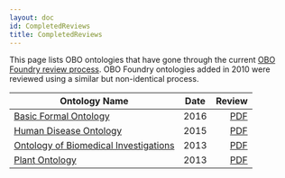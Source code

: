 ```yaml
---
layout: doc
id: CompletedReviews
title: CompletedReviews
---
```

This page lists OBO ontologies that have gone through the current [OBO Foundry review process](http://obofoundry.org/docs/ReviewProcessGuidelines.html). OBO Foundry ontologies added in 2010 were reviewed using a similar but non-identical process.


| Ontology Name | Date | Review |
|---------------|:--------------:|--------:|
| [Basic Formal Ontology](http://www.obofoundry.org/ontology/bfo.html)           |      2016      |      [PDF](https://drive.google.com/open?id=0B81h9ah4tAM_RnNTRUZnVGRyWXM) |
| [Human Disease Ontology](http://www.obofoundry.org/ontology/doid.html)            |      2015      |      [PDF](https://drive.google.com/open?id=0B8vqEgF1N0NIZ082U2JETHlSTGs) |
| [Ontology of Biomedical Investigations](http://obofoundry.org/ontology/obi.html)           |      2013      |      [PDF](https://drive.google.com/open?id=0B8vqEgF1N0NIMFlSM3RvdUxGTnc) |
| [Plant Ontology](http://obofoundry.org/ontology/po.html)            |      2013      |      [PDF](https://drive.google.com/open?id=0B8vqEgF1N0NIV1o0N21UOHlLSmc) |
